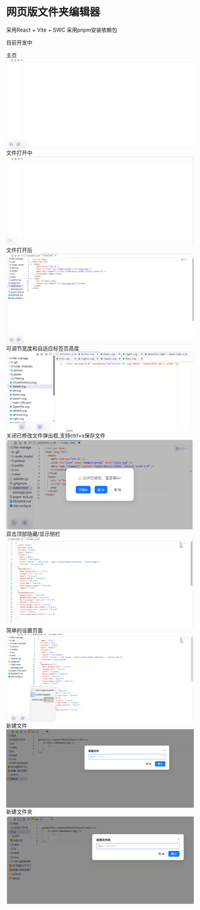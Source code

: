 # 网页版文件夹编辑器
采用React + Vite + SWC
采用pnpm安装依赖包

目前开发中
<div style="display:flex;flex-direction: column;">
    <span>主页</span>
    <img src="./picture/默认页面.png" width="100%" />
    <span>文件打开中</span>
    <img src="./picture/打开文件中.png" width="100%" />
    <span>文件打开后</span>
    <img src="./picture/打开后.png" width="100%"/>
    <span>可调节宽度和自适应标签页高度</span>
    <img src="./picture/可调节宽度和自适应标签页高度.png" width="100%"/>
    <span>关闭已修改文件弹出框,支持ctrl+s保存文件</span>
    <img src="./picture/关闭.png" width="100%"/>
    <span>双击顶部隐藏/显示侧栏</span>
    <img src="./picture/可隐藏侧栏.png" width="100%"/>
    <span>简单的设置页面</span>
    <img src="./picture/简单的设置.png" width="100%"/>
    <span>新建文件</span>
    <img src="./picture/添加文件.png" width="100%"/>
    <span>新建文件夹</span>
    <img src="./picture/添加文件夹.png" width="100%"/>
</div>
